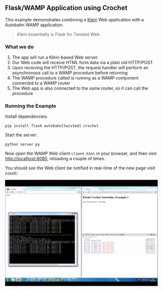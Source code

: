 ## Flask/WAMP Application using Crochet

This example demonstrates combining a [Klein](https://github.com/twisted/klein) Web application with a Autobahn WAMP application.

> Klein essentially is Flask for Twisted Web.

### What we do

1. The app will run a Klein-based Web server.
2. Our Web code will receive HTML form data via a plain old HTTP/POST.
3. Upon receiving the HTTP/POST, the request handler will perform an asynchronous call to a WAMP procedure before returning
4. The WAMP procedure called is running as a WAMP component connected to a WAMP router
5. The Web app is also connected to the same router, so it can call the procedure

### Running the Example

Install dependencies:

```shell
pip install flask autobahn[twisted] crochet
```

Start the server: 


```shell
python server.py
```

Now open the WAMP Web client `client.html` in your browser, and then visit [http://localhost:8080](http://localhost:8080), reloading a couple of times.

You should see the Web client be notified in real-time of the new page visit count:

![](screenshot.png)